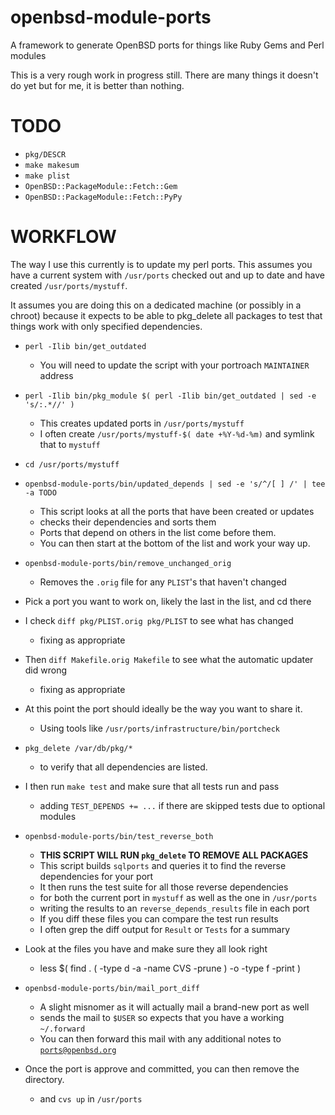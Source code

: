 openbsd-module-ports
====================

A framework to generate OpenBSD ports for things like Ruby Gems and Perl modules

This is a very rough work in progress still.
There are many things it doesn't do yet but for me, it is better than nothing.

TODO
====

* `pkg/DESCR`
* `make makesum`
* `make plist`
* `OpenBSD::PackageModule::Fetch::Gem`
* `OpenBSD::PackageModule::Fetch::PyPy`


WORKFLOW
========

The way I use this currently is to update my perl ports.
This assumes you have a current system with `/usr/ports` checked out and
up to date and have created `/usr/ports/mystuff`.

It assumes you are doing this on a dedicated machine (or possibly in a chroot)
because it expects to be able to pkg_delete all packages to test that things work with only specified dependencies.

* `perl -Ilib bin/get_outdated`
   * You will need to update the script with your portroach `MAINTAINER` address

* `perl -Ilib bin/pkg_module $( perl -Ilib bin/get_outdated | sed -e 's/:.*//' )`
   * This creates updated ports in `/usr/ports/mystuff`
   * I often create `/usr/ports/mystuff-$( date +%Y-%d-%m)` and symlink that to `mystuff`

* `cd /usr/ports/mystuff`

* `openbsd-module-ports/bin/updated_depends | sed -e 's/^/[ ] /' | tee -a TODO`
   * This script looks at all the ports that have been created or updates
   * checks their dependencies and sorts them
   * Ports that depend on others in the list come before them.
   * You can then start at the bottom of the list and work your way up.

* `openbsd-module-ports/bin/remove_unchanged_orig`
   * Removes the `.orig` file for any `PLIST`'s that haven't changed

* Pick a port you want to work on, likely the last in the list, and cd there

* I check `diff pkg/PLIST.orig pkg/PLIST` to see what has changed
   * fixing as appropriate

* Then `diff Makefile.orig Makefile` to see what the automatic updater did wrong
   * fixing as appropriate

* At this point the port should ideally be the way you want to share it.
   * Using tools like `/usr/ports/infrastructure/bin/portcheck`

* `pkg_delete /var/db/pkg/*`
   * to verify that all dependencies are listed.

* I then run `make test` and make sure that all tests run and pass
   * adding `TEST_DEPENDS += ...` if there are skipped tests due to optional modules

* `openbsd-module-ports/bin/test_reverse_both`
   * **THIS SCRIPT WILL RUN `pkg_delete` TO REMOVE ALL PACKAGES**
   * This script builds `sqlports` and queries it to find the reverse dependencies for your port
   * It then runs the test suite for all those reverse dependencies
   * for both the current port in `mystuff` as well as the one in `/usr/ports`
   * writing the results to an `reverse_depends_results` file in each port
   * If you diff these files you can compare the test run results
   * I often grep the diff output for `Result` or `Tests` for a summary

* Look at the files you have and make sure they all look right
   * less $( find . \( -type d -a -name CVS -prune \) -o -type f -print )

* `openbsd-module-ports/bin/mail_port_diff`
   * A slight misnomer as it will actually mail a brand-new port as well
   * sends the mail to `$USER` so expects that you have a working `~/.forward`
   * You can then forward this mail with any additional notes to [`ports@openbsd.org`](mailto:ports@openbsd.org)

* Once the port is approve and committed, you can then remove the directory.
   * and `cvs up` in `/usr/ports`

